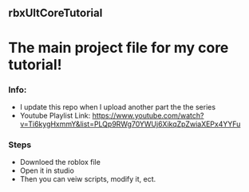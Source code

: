 ## rbxUltCoreTutorial
# The main project file for my core tutorial!

### Info:
- I update this repo when I upload another part the the series
- Youtube Playlist Link: https://www.youtube.com/watch?v=Ti6kygHxmmY&list=PLQp9RWg70YWUj6XikqZpZwiaXEPx4YYFu

### Steps
- Downloed the roblox file
- Open it in studio
- Then you can veiw scripts, modify it, ect.

